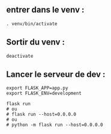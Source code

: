 ## entrer dans le venv :
```
. venv/bin/activate
```

## Sortir du venv :
```
deactivate
```

## Lancer le serveur de dev :
```
export FLASK_APP=app.py
export FLASK_ENV=development

flask run
# ou
# flask run --host=0.0.0.0
# ou
# python -m flask run --host=0.0.0.0

```
